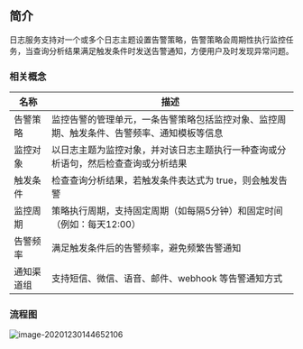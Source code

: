 ## 简介

日志服务支持对一个或多个日志主题设置告警策略，告警策略会周期性执行监控任务，当查询分析结果满足触发条件时发送告警通知，方便用户及时发现异常问题。

### 相关概念

| 名称     | 描述    |
|--------|------|
| 告警策略 | 监控告警的管理单元，一条告警策略包括监控对象、监控周期、触发条件、告警频率、通知模板等信息 |
| 监控对象 | 以日志主题为监控对象，并对该日志主题执行一种查询或分析语句，然后检查查询或分析结果 |
| 触发条件 | 检查查询分析结果，若触发条件表达式为 true，则会触发告警   |
| 监控周期 | 策略执行周期，支持固定周期（如每隔5分钟）和固定时间（例如：每天12:00）|
| 告警频率 | 满足触发条件后的告警频率，避免频繁告警通知  |
| 通知渠道组 | 支持短信、微信、语音、邮件、webhook 等告警通知方式 |


### 流程图

![image-20201230144652106](https://qcloudimg.tencent-cloud.cn/raw/9e338c05e4c15c75759a0dd04adf297a.png)



